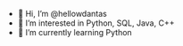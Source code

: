 - 👋 Hi, I’m @hellowdantas
- 👀 I’m interested in Python, SQL, Java, C++
- 🌱 I’m currently learning Python


<!---
hellowdantas/hellowdantas is a ✨ special ✨ repository because its `README.md` (this file) appears on your GitHub profile.
You can click the Preview link to take a look at your changes.
--->
